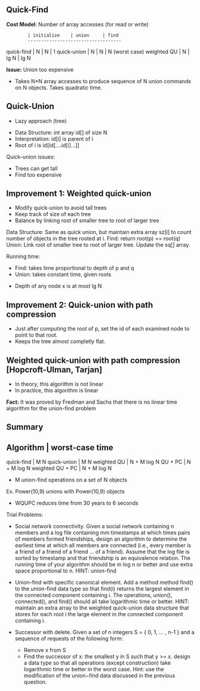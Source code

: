 ﻿## Quick-Find

**Cost Model**: Number of array accesses (for read or write)

			| initialize	| union		| find
			-----------------------------------
quick-find	| N				| N			| 1
quick-union	| N				| N			| N (worst case)
weighted QU	| N				| lg N		| lg N

**Issue:** Union too expensive
- Takes N*N array accesses to produce sequence of N union commands on N objects. Takes quadratic time.


## Quick-Union
- Lazy approach (tree)

* Data Structure: int array id[] of size N
* Interpretation: id[i] is parent of i
* Root of i is id[id[....id[i]...]]

Quick-union issues:
* Trees can get tall
* Find too expensive

## Improvement 1: Weighted quick-union
* Modify quick-union to avoid tall trees
* Keep track of size of each tree
* Balance by linking root of smaller tree to root of larger tree

Data Structure: Same as quick union, but maintain extra array sz[i] to count number of objects in the tree rooted at i.
Find: return root(p) == root(q)
Union: Link root of smaller tree to root of larger tree. Update the sq[] array.

Running time:
* Find: takes time proportional to depth of p and q
* Union: takes constant time, given roots

- Depth of any node x is at most lg N

## Improvement 2: Quick-union with path compression
- Just after computing the root of p, set the id of each examined node to point to that root.
- Keeps the tree almost completly flat.

## Weighted quick-union with path compression [Hopcroft-Ulman, Tarjan]
- In theory, this algorithm is not linear
- In practice, this algorithm is linear

**Fact:** It was proved by Fredman and Sachs that there is no linear time algorithm for the union-find problem 

## Summary

Algorithm				| worst-case time
----------------------------------------------------
quick-find				| M N
quick-union				| M N
weighted QU				| N + M log N
QU + PC					| N + M log N
weighted QU + PC		| N + M log N

- M union-find operations on a set of N objects

Ex. Power(10,9) unions with Power(10,9) objects 
* WQUPC reduces time from 30 years to 6 seconds


Trial Problems:
* Social network connectivity. Given a social network containing n members and a log file containing mm timestamps at which times pairs 
of members formed friendships, design an algorithm to determine the earliest time at which all members are connected 
(i.e., every member is a friend of a friend of a friend ... of a friend). Assume that the log file is sorted by timestamp and that 
friendship is an equivalence relation. The running time of your algorithm should be m log n or better and use extra space proportional to n.
	HINT: union-find

* Union-find with specific canonical element. 
Add a method method find() to the union-find data type so that find(i) returns the largest element in the connected component containing i. 
The operations, union(), connected(), and find() should all take logarithmic time or better.
	HINT: maintain an extra array to the weighted quick-union data structure that stores for each root i the large element in the connected component containing i.

* Successor with delete. 
Given a set of n integers S = { 0, 1, ... , n-1 } and a sequence of requests of the following form:

	- Remove x from S
	- Find the successor of x: the smallest y in S such that y >= x.
design a data type so that all operations (except construction) take logarithmic time or better in the worst case.
	Hint: use the modification of the union−find data discussed in the previous question.
